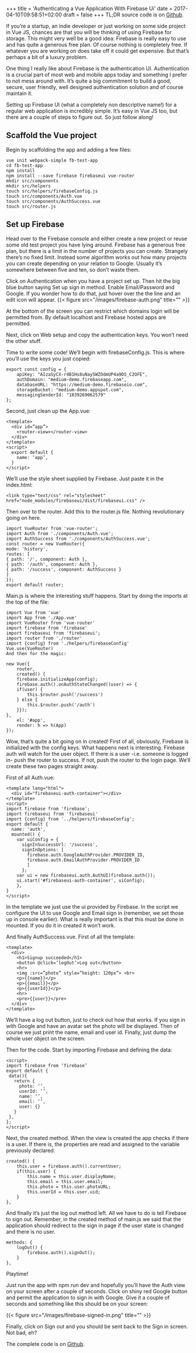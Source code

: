 +++
title = 'Authenticating a Vue Application With Firebase Ui'
date = 2017-04-10T09:58:51+02:00
draft = false
+++
TL;DR source code is on [Github](https://github.com/hfogelberg/fb-auth-demo).

If you’re a startup, an indie developer or just working on some side project in Vue JS, chances are that you will be thinking of using Firebase for storage. This might very well be a good idea: Firebase is really easy to use and has quite a generous free plan. Of course nothing is completely free. If whatever you are working on does take off it could get expensive. But that’s perhaps a bit of a luxury problem.

One thing I really like about Firebase is the authentication UI. Authentication is a crucial part of most web and mobile apps today and something I prefer to not mess around with. It’s quite a big commitment to build a good, secure, user friendly, well designed authentication solution and of course maintain it.

Setting up Firebase UI (what a completely non descriptive name!) for a regular web application is incredibly simple. It’s easy in Vue JS too, but there are a couple of steps to figure out. So just follow along!

## Scaffold the Vue project
Begin by scaffolding the app and adding a few files:
```
vue init webpack-simple fb-test-app
cd fb-test-app
npm install
npm install --save firebase firebaseui vue-router
mkdir src/components
mkdir src/helpers
touch src/helpers/firebaseConfig.js
touch src/components/Auth.vue
touch src/components/AuthSuccess.vue
touch src/router.js
```

## Set up Firebase
Head over to the Firebase console and either create a new project or reuse some old test project you have lying around. Firebase has a generous free plan, but there is a limit in the number of projects you can create. Strangely there’s no fixed limit. Instead some algorithm works out how many projects you can create depending on your relation to Google. Usually it’s somewhere between five and ten, so don’t waste them.

Click on Authentication when you have a project set up. Then hit the big blue button saying Set up sign in method. Enable Email/Password and Google. If you wonder how to do that, just hover over the the line and an edit icon will appear.
{{< figure src="/images/firebase-auth.png" title="" >}}

At the bottom of the screen you can restrict which domains login will be permitted from. By default localhost and Firebase hosted apps are permitted.

Next, click on Web setup and copy the authentication keys. You won’t need the other stuff.

Time to write some code!
We’ll begin with firebaseConfig.js. This is where you’ll use the keys you just copied:
```
export const config = {
    apiKey: "AIzaSyCX-r4B1Hs8uNaySWZOdmUP4a9DS_C2OFE",
    authDomain: "medium-demo.firebaseapp.com",
    databaseURL: "https://medium-demo.firebaseio.com",
    storageBucket: "medium-demo.appspot.com",
    messagingSenderId: "1039269062579"
};
```

Second, just clean up the App.vue:
```
<template> 
  <div id=”app”> 
    <router-view></router-view> 
  </div>
</template> 
<script> 
  export default { 
    name: ‘app’, 
  }
</script>
```

We’ll use the style sheet supplied by Firebase. Just paste it in the index.html:
```
<link type="text/css" rel="stylesheet" href="node_modules/firebaseui/dist/firebaseui.css" />
```

Then over to the router. Add this to the router.js file. Nothing revolutionary going on here.
```
import VueRouter from 'vue-router';
import Auth from './components/Auth.vue';
import AuthSuccess from './components/AuthSuccess.vue';
const router = new VueRouter({
mode: 'history',
routes: [
{ path: '/', component: Auth },
{ path: '/auth', component: Auth },
{ path: '/success', component: AuthSuccess }
]
});
export default router;
```

Main.js is where the interesting stuff happens. Start by doing the imports at the top of the file:
```
import Vue from 'vue'
import App from './App.vue'
import VueRouter from 'vue-router'
import firebase from 'firebase'
import firebaseui from 'firebaseui';
import router from './router'
import {config} from './helpers/firebaseConfig'
Vue.use(VueRouter)
And then for the magic:

new Vue({
    router,
    created() {
    firebase.initializeApp(config);
    firebase.auth().onAuthStateChanged((user) => {
    if(user) {
        this.$router.push('/success')
    } else {
        this.$router.push('/auth')
    }});
},
    el: '#app',
    render: h => h(App)
});
```

Wow, that’s quite a bit going on in created! First of all, obviously, Firebase is initialized with the config keys. What happens next is interesting. Firebase auth will watch for the user object. If there is a user -i.e. someone is logged in- push the router to success. If not, push the router to the login page. We’ll create these two pages straight away.

First of all Auth.vue:
```
<template lang="html">
  <div id="firebaseui-auth-container"></div>
</template>
<script>
import firebase from 'firebase';
import firebaseui from 'firebaseui'
import {config} from '../helpers/firebaseConfig';
export default {
  name: 'auth',
  mounted() {
    var uiConfig = {
      signInSuccessUrl: '/success',
      signInOptions: [
        firebase.auth.GoogleAuthProvider.PROVIDER_ID,
        firebase.auth.EmailAuthProvider.PROVIDER_ID
        ]
      };
    var ui = new firebaseui.auth.AuthUI(firebase.auth());
    ui.start('#firebaseui-auth-container', uiConfig);
    },
}
</script>
```

In the template we just use the ui provided by Firebase. In the script we configure the UI to use Google and Email sign in (remember, we set those up in console earlier). What is really important is that this must be done in mounted. If you do it in created it won’t work.

And finally AuthSuccess.vue. First of all the template:
```
<template> 
  <div> 
    <h1>Signup succeeded</h1> 
    <button @click=’logOut’>Log out</button> 
    <hr> 
    <img :src=”photo” style=”height: 120px”> <br> 
    <p>{{name}}</p> 
    <p>{{email}}</p> 
    <p>{{userId}}</p> 
    <hr> 
    <pre>{{user}}</pre> 
  </div>
</template>
```

We’ll have a log out button, just to check out how that works. If you sign in with Google and have an avatar set the photo will be displayed. Then of course we just print the name, email and user id. Finally, just dump the whole user object on the screen.

Then for the code. Start by importing Firebase and defining the data:
```
<script>
import firebase from ‘firebase’
export default {
 data(){
   return {
     photo: ‘’,
     userId: ‘’,
     name: ‘’,
     email: ‘’,
     user: {}
   }
 },
};
</script>
```
Next, the created method. When the view is created the app checks if there is a user. If there is, the properties are read and assigned to the variable previously declared.
```
created() {
    this.user = firebase.auth().currentUser;
    if(this.user) {
        this.name = this.user.displayName;
        this.email = this.user.email;
        this.photo = this.user.photoURL;
        this.userId = this.user.uid;
    }
},
```

And finally it’s just the log out method left. All we have to do is tell Firebase to sign out. Remember, in the created method of main.js we said that the application should redirect to the sign in page if the user state is changed and there is no user.
```
methods: {
    logOut() {
        firebase.auth().signOut();
    }
},
```

Playtime!

Just run the app with npm run dev and hopefully you’ll have the Auth view on your screen after a couple of seconds. Click on shiny red Google button and permit the application to sign in with Google. Give it a couple of seconds and something like this should be on your screen:

{{< figure src="/images/firebase-signed-in.png" title="" >}}


Finally, click on Sign out and you should be sent back to the Sign in screen. Not bad, eh?

The complete code is on [Github](https://github.com/hfogelberg/fb-auth-demo).

